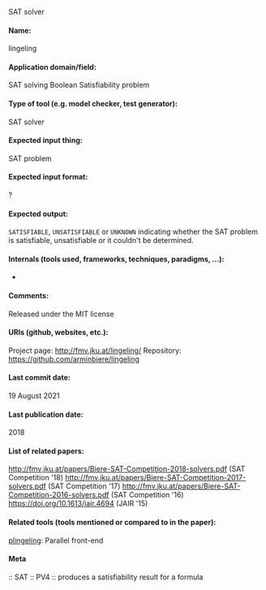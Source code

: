 SAT solver

#### Name:
lingeling

#### Application domain/field:
SAT solving
Boolean Satisfiability problem

#### Type of tool (e.g. model checker, test generator):
SAT solver

#### Expected input thing:
SAT problem

#### Expected input format:
?

#### Expected output:
`SATISFIABLE`, `UNSATISFIABLE` or `UNKNOWN` indicating whether the SAT problem is satisfiable, unsatisfiable or it couldn't be determined.

#### Internals (tools used, frameworks, techniques, paradigms, ...):
-

#### Comments:
Released under the MIT license

#### URIs (github, websites, etc.):
Project page: http://fmv.jku.at/lingeling/
Repository: https://github.com/arminbiere/lingeling

#### Last commit date:
19 August 2021

#### Last publication date:
2018

#### List of related papers:
http://fmv.jku.at/papers/Biere-SAT-Competition-2018-solvers.pdf (SAT Competition '18)
http://fmv.jku.at/papers/Biere-SAT-Competition-2017-solvers.pdf (SAT Competition '17)
http://fmv.jku.at/papers/Biere-SAT-Competition-2016-solvers.pdf (SAT Competition '16)
https://doi.org/10.1613/jair.4694 (JAIR '15)

#### Related tools (tools mentioned or compared to in the paper):
[plingeling](plingeling.md): Parallel front-end

#### Meta
:: SAT
:: PV4 :: produces a satisfiability result for a formula